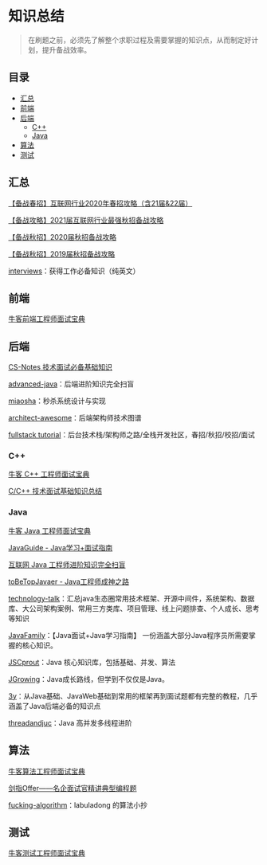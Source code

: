 # 知识总结

> 在刷题之前，必须先了解整个求职过程及需要掌握的知识点，从而制定好计划，提升备战效率。
>



## 目录

- [汇总](#汇总)
- [前端](#前端)
- [后端](#后端)
  - [C++](#C++)
  - [Java](#Java)
- [算法](#算法)
- [测试](#测试)



## 汇总

[【备战春招】互联网行业2020年春招攻略（含21届&22届）](https://www.nowcoder.com/discuss/581786)

[【备战攻略】2021届互联网行业最强秋招备战攻略](https://www.nowcoder.com/discuss/442274)

[【备战秋招】2020届秋招备战攻略](https://www.nowcoder.com/discuss/197116) 

[【备战秋招】2019届秋招备战攻略](https://www.nowcoder.com/discuss/83857)

[interviews](https://github.com/kdn251/interviews)：获得工作必备知识（纯英文）



## 前端

[牛客前端工程师面试宝典](https://www.nowcoder.com/tutorial/96/f5212664ab664984882b00635066ded2)



## 后端

[CS-Notes 技术面试必备基础知识](https://github.com/CyC2018/CS-Notes)

[advanced-java](https://github.com/doocs/advanced-java)：后端进阶知识完全扫盲

[miaosha](https://github.com/qiurunze123/miaosha)：秒杀系统设计与实现

[architect-awesome](https://github.com/xingshaocheng/architect-awesome)：后端架构师技术图谱

[fullstack tutorial](https://github.com/frank-lam/fullstack-tutorial)：后台技术栈/架构师之路/全栈开发社区，春招/秋招/校招/面试



### C++

[牛客 C++ 工程师面试宝典](https://www.nowcoder.com/tutorial/93/8ba2828006dd42879f3a9029eabde9f1)

[C/C++ 技术面试基础知识总结](https://github.com/huihut/interview)



### Java

[牛客 Java 工程师面试宝典](https://www.nowcoder.com/tutorial/94/ea1986fcff294f6292385703e94689e8)

[JavaGuide - Java学习+面试指南](https://github.com/Snailclimb/JavaGuide)

[互联网 Java 工程师进阶知识完全扫盲](https://github.com/doocs/advanced-java)

[toBeTopJavaer - Java工程师成神之路](https://github.com/hollischuang/toBeTopJavaer)

[technology-talk](https://github.com/aalansehaiyang/technology-talk)：汇总java生态圈常用技术框架、开源中间件，系统架构、数据库、大公司架构案例、常用三方类库、项目管理、线上问题排查、个人成长、思考等知识    

[JavaFamily](https://github.com/AobingJava/JavaFamily)：【Java面试+Java学习指南】 一份涵盖大部分Java程序员所需要掌握的核心知识。    

[JSCprout](https://github.com/crossoverJie/JCSprout)：Java 核心知识库，包括基础、并发、算法

[JGrowing](https://github.com/javagrowing/JGrowing)：Java成长路线，但学到不仅仅是Java。

[3y](https://github.com/ZhongFuCheng3y/3y)：从Java基础、JavaWeb基础到常用的框架再到面试题都有完整的教程，几乎涵盖了Java后端必备的知识点    

[threadandjuc](https://github.com/qiurunze123/threadandjuc)：Java 高并发多线程进阶





## 算法

[牛客算法工程师面试宝典](https://www.nowcoder.com/tutorial/95/17d29b1ea4bc438f8d61e90db54e6cc0)

[剑指Offer——名企面试官精讲典型编程题](https://github.com/gatieme/CodingInterviews)

[fucking-algorithm](https://github.com/labuladong/fucking-algorithm)：labuladong 的算法小抄



## 测试

[牛客测试工程师面试宝典](https://www.nowcoder.com/tutorial/97/761542e6787144eb918eb8a77b961d86)








